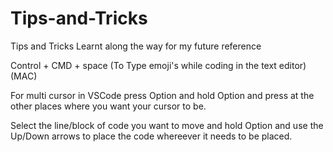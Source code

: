 # Tips-and-Tricks
Tips and Tricks Learnt along the way for my future reference 

Control + CMD + space (To Type emoji's while coding in the text editor)(MAC)

For multi cursor in VSCode press Option and hold Option and press at the other places where you want your cursor to be.

Select the line/block of code you want to move and hold Option and use the Up/Down arrows to place the code whereever it needs to be placed.
